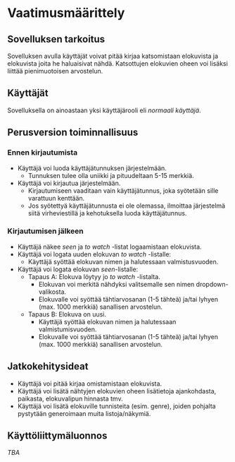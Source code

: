 # Vaatimusmäärittely

## Sovelluksen tarkoitus

Sovelluksen avulla käyttäjät voivat pitää kirjaa katsomistaan elokuvista ja elokuvista joita he haluaisivat nähdä. Katsottujen elokuvien oheen voi lisäksi liittää pienimuotoisen arvostelun.

## Käyttäjät

Sovelluksella on ainoastaan yksi käyttäjärooli eli *normaali käyttäjä*. 

## Perusversion toiminnallisuus

### Ennen kirjautumista

- Käyttäjä voi luoda käyttäjätunnuksen järjestelmään.
  - Tunnuksen tulee olla uniikki ja pituudeltaan 5-15 merkkiä.
- Käyttäjä voi kirjautua järjestelmään.
  - Kirjautumiseen vaaditaan vain käyttäjätunnus, joka syötetään sille varattuun kenttään.
  - Jos syötettyä käyttäjätunnusta ei ole olemassa, ilmoittaa järjestelmä siitä virheviestillä ja kehotuksella luoda käyttäjätunnus.

### Kirjautumisen jälkeen

- Käyttäjä näkee *seen* ja *to watch* -listat logaamistaan elokuvista.
- Käyttäjä voi logata uuden elokuvan *to watch* -listalle:
  - Käyttäjä syöttää elokuvan nimen ja halutessaan valmistusvuoden.
- Käyttäjä voi logata elokuvan *seen*-listalle:
  - Tapaus A: Elokuva löytyy jo *to watch* -listalta.
    - Elokuvan voi merkitä nähdyksi valitsemalle sen nimen dropdown-valikosta.
    - Elokuvalle voi syöttää tähtiarvosanan (1-5 tähteä) ja/tai lyhyen (max. 1000 merkkiä) sanallisen arvostelun.
  - Tapaus B: Elokuva on uusi.
    - Käyttäjä syöttää elokuvan nimen ja halutessaan valmistumisvuoden.
    - Elokuvalle voi syöttää tähtiarvosanan (1-5 tähteä) ja/tai lyhyen (max. 1000 merkkiä) sanallisen arvostelun.

## Jatkokehitysideat

- Käyttäjä voi pitää kirjaa omistamistaan elokuvista.
- Käyttäjä voi lisätä nähtyjen elokuvien oheen lisätietoja ajankohdasta, paikasta, elokuvalipun hinnasta tmv.
- Käyttäjä voi lisätä elokuville tunnisteita (esim. genre), joiden pohjalta pystytään generoimaan muita listoja/näkymiä. 

## Käyttöliittymäluonnos

*TBA*
